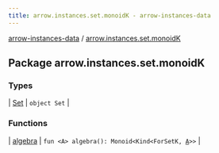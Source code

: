 ```yaml
---
title: arrow.instances.set.monoidK - arrow-instances-data
---
```


[arrow-instances-data](../index.html) / [arrow.instances.set.monoidK](./index.html)

## Package arrow.instances.set.monoidK

### Types

| [Set](-set/index.html) | `object Set` |

### Functions

| [algebra](algebra.html) | `fun <A> algebra(): Monoid<Kind<ForSetK, `[`A`](algebra.html#A)`>>` |

